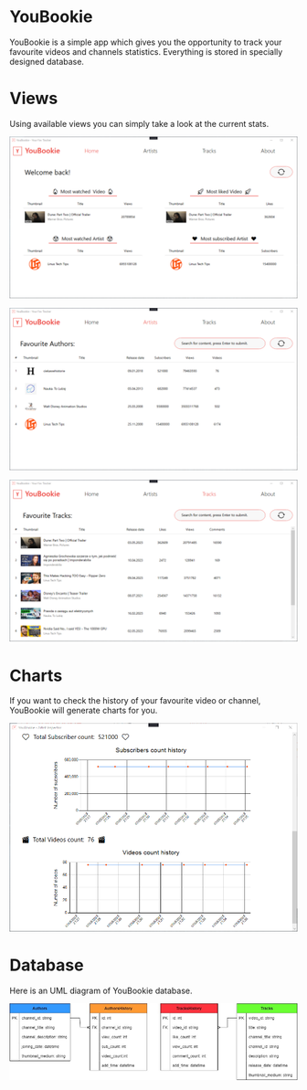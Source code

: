 # YouBookie
YouBookie is a simple app which gives you the opportunity to track your favourite videos and channels statistics. Everything is stored in specially designed database.

# Views
Using available views you can simply take a look at the current stats.

![Alt text](images/HomeView.png "Home view.")

![Alt text](images/ArtistsView.png "Artists view.")

![Alt text](images/TracksView.png "Tracks view.")

# Charts
If you want to check the history of your favourite video or channel, YouBookie will generate charts for you.

![Alt text](images/AristInspector2.png "Example of charts.")

# Database
Here is an UML diagram of YouBookie database.

![Alt text](images/uml.jpg "UML diagram.")